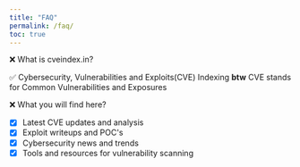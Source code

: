 ```yaml
---
title: "FAQ"
permalink: /faq/
toc: true
---
```


❌ What is cveindex.in?

✅ Cybersecurity, Vulnerabilities and Exploits(CVE) Indexing **btw** CVE stands for Common Vulnerabilities and Exposures

❌ What you will find here?
- [x] Latest CVE updates and analysis
- [x] Exploit writeups and POC's 
- [x] Cybersecurity news and trends
- [x] Tools and resources for vulnerability scanning